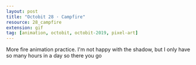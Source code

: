```yaml
---
layout: post
title: "Octobit 28 · Campfire"
resource: 28_campfire
extension: gif
tag: [animation, octobit, octobit-2019, pixel-art]
---
```


More fire animation practice. I'm not happy with the shadow, but I only have so many hours in a day so there you go 
